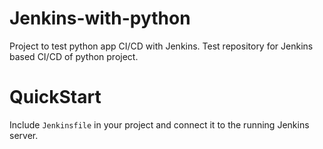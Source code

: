 # Jenkins-with-python
Project to test python app CI/CD with Jenkins. Test repository for Jenkins based CI/CD of python project.

# QuickStart
Include `Jenkinsfile` in your project and connect it to the running Jenkins server.
